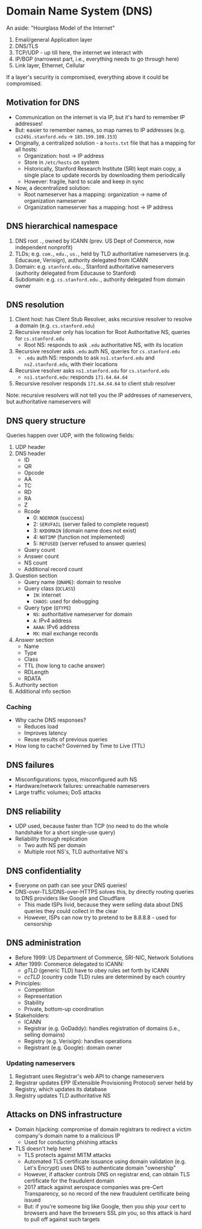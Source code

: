 # Domain Name System (DNS)

An aside: "Hourglass Model of the Internet"

1. Email/general Application layer
2. DNS/TLS
3. TCP/UDP - up till here, the internet we interact with
4. IP/BGP (narrowest part, i.e., everything needs to go through here)
5. Link layer, Ethernet, Cellular

If a layer's security is compromised, everything above it could be compromised.

## Motivation for DNS

* Communication on the internet is via IP, but it's hard to remember IP addresses!
* But: easier to remember names, so map names to IP addresses (e.g. `cs249i.stanford.edu` -> `185.199.108.153`)
* Originally, a centralized solution - a `hosts.txt` file that has a mapping for all hosts:
    - Organization: host -> IP address
    - Store in `/etc/hosts` on system
    - Historically, Stanford Research Institute (SRI) kept main copy, a single place to update records by downloading them periodically
    - However: fragile, hard to scale and keep in sync
* Now, a decentralized solution:
    - Root nameserver has a mapping: organization -> name of organization nameserver
    - Organization nameserver has a mapping: host -> IP address

## DNS hierarchical namespace

1. DNS root `.`, owned by ICANN (prev. US Dept of Commerce, now independent nonprofit)
2. TLDs; e.g. `com.`, `edu.`, `us.`, held by TLD authoritative nameservers (e.g. Educause, Verisign), authority delegated from ICANN
3. Domain: e.g. `stanford.edu.`, Stanford authoritative nameservers (authority delegated from Educause to Stanford)
4. Subdomain: e.g. `cs.stanford.edu.`, authority delegated from domain owner

## DNS resolution

1. Client host: has Client Stub Resolver, asks recursive resolver to resolve a domain (e.g. `cs.stanford.edu`)
2. Recursive resolver only has location for Root Authoritative NS, queries for `cs.stanford.edu`
    - Root NS: responds to ask `.edu` authoritative NS, with its location
3. Recursive resolver asks `.edu` auth NS, queries for `cs.stanford.edu`
    - `.edu` auth NS: responds to ask `ns1.stanford.edu` and `ns2.stanford.edu`, with their locations
4. Recursive resolver asks `ns1.stanford.edu` for `cs.stanford.edu`
    - `ns1.stanford.edu`: responds `171.64.64.64`
5. Recursive resolver responds `171.64.64.64` to client stub resolver

Note: recursive resolvers will not tell you the IP addresses of nameservers, but authoritative nameservers will

## DNS query structure

Queries happen over UDP, with the following fields:

1. UDP header
2. DNS header
    - ID
    - QR
    - Opcode
    - AA
    - TC
    - RD
    - RA
    - Z
    - Rcode
        - 0: `NOERROR` (success)
        - 2: `SERVFAIL` (server failed to complete request)
        - 3: `NXDOMAIN` (domain name does not exist)
        - 4: `NOTIMP` (function not implemented)
        - 5: `REFUSED` (server refused to answer queries)
    - Query count
    - Answer count
    - NS count
    - Additional record count
3. Question section
    - Query name (`QNAME`): domain to resolve
    - Query class (`QCLASS`)
        - `IN`: internet
        - `CHAOS`: used for debugging
    - Query type (`QTYPE`)
        - `NS`: authoritative nameserver for domain
        - `A`: IPv4 address
        - `AAAA`: IPv6 address
        - `MX`: mail exchange records
4. Answer section
    - Name
    - Type
    - Class
    - TTL (how long to cache answer)
    - RDLength
    - RDATA
5. Authority section
6. Additional info section

### Caching

* Why cache DNS responses?
    - Reduces load
    - Improves latency
    - Reuse results of previous queries
* How long to cache? Governed by Time to Live (TTL)

## DNS failures

* Misconfigurations: typos, misconfigured auth NS
* Hardware/network failures: unreachable nameservers
* Large traffic volumes; DoS attacks

## DNS reliability

* UDP used, because faster than TCP (no need to do the whole handshake for a short single-use query)
* Reliability through replication
    - Two auth NS per domain
    - Multiple root NS's, TLD authoritative NS's

## DNS confidentiality

* Everyone on path can see your DNS queries!
* DNS-over-TLS/DNS-over-HTTPS solves this, by directly routing queries to DNS providers like Google and Cloudflare
    - This made ISPs livid, because they were selling data about DNS queries they could collect in the clear
    - However, ISPs can now try to pretend to be 8.8.8.8 - used for censorship

## DNS administration

* Before 1999: US Department of Commerce, SRI-NIC, Network Solutions
* After 1999: Commerce delegated to ICANN:
    * *gTLD* (generic TLD) have to obey rules set forth by ICANN
    * *ccTLD* (country code TLD) rules are determined by each country
* Principles:
    - Competition
    - Representation
    - Stability
    - Private, bottom-up coordination
* Stakeholders:
    - ICANN
    - Registrar (e.g. GoDaddy): handles registration of domains (i.e., selling domains)
    - Registry (e.g. Verisign): handles operations
    - Registrant (e.g. Google): domain owner

### Updating nameservers

1. Registrant uses Registrar's web API to change nameservers
2. Registrar updates EPP (Extensible Provisioning Protocol) server held by Registry, which updates its database
3. Registry updates TLD authoritative NS

## Attacks on DNS infrastructure

* Domain hijacking: compromise of domain registrars to redirect a victim company's domain name to a malicious IP
    - Used for conducting phishing attacks
* TLS doesn't help here!
    - TLS protects against MITM attacks
    - Automated TLS certificate issuance using domain validation (e.g. Let's Encrypt) uses DNS to authenticate domain "ownership"
    - However, if attacker controls DNS on registrar end, can obtain TLS certificate for the fraudulent domain
    - 2017 attack against aerospace companies was pre-Cert Transparency, so no record of the new fraudulent certificate being issued
    - But: if you're someone big like Google, then you ship your cert to browsers and have the browsers SSL pin you, so this attack is hard to pull off against such targets